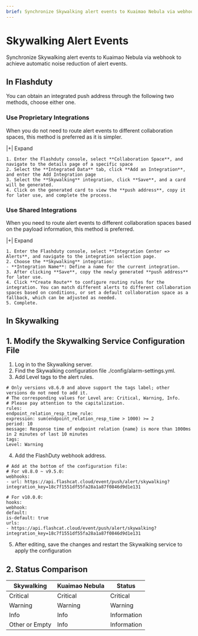 ```yaml
---
brief: Synchronize Skywalking alert events to Kuaimao Nebula via webhook to achieve automatic noise reduction of alert events
---
```


# Skywalking Alert Events

Synchronize Skywalking alert events to Kuaimao Nebula via webhook to achieve automatic noise reduction of alert events.

## In Flashduty
You can obtain an integrated push address through the following two methods, choose either one.

### Use Proprietary Integrations

When you do not need to route alert events to different collaboration spaces, this method is preferred as it is simpler.

|+| Expand

    1. Enter the Flashduty console, select **Collaboration Space**, and navigate to the details page of a specific space
    2. Select the **Integrated Data** tab, click **Add an Integration**, and enter the Add Integration page
    3. Select the **Skywalking** integration, click **Save**, and a card will be generated.
    4. Click on the generated card to view the **push address**, copy it for later use, and complete the process.

### Use Shared Integrations

When you need to route alert events to different collaboration spaces based on the payload information, this method is preferred.

|+| Expand

    1. Enter the Flashduty console, select **Integration Center => Alerts**, and navigate to the integration selection page.
    2. Choose the **Skywalking** integration:
    - **Integration Name**: Define a name for the current integration.
    3. After clicking **Save**, copy the newly generated **push address** for later use.
    4. Click **Create Route** to configure routing rules for the integration. You can match different alerts to different collaboration spaces based on conditions, or set a default collaboration space as a fallback, which can be adjusted as needed.
    5. Complete.

## In Skywalking

## 1. Modify the Skywalking Service Configuration File

1. Log in to the Skywalking server.
2. Find the Skywalking configuration file ./config/alarm-settings.yml.
3. Add Level tags to the alert rules.

```i18n
# Only versions v8.6.0 and above support the tags label; other versions do not need to add it.
# The corresponding values for Level are: Critical, Warning, Info.
# Please pay attention to the capitalization.
rules:
endpoint_relation_resp_time_rule:
expression: sum(endpoint_relation_resp_time > 1000) >= 2
period: 10
message: Response time of endpoint relation {name} is more than 1000ms in 2 minutes of last 10 minutes
tags:
Level: Warning
```
4. Add the FlashDuty webhook address.

```i18n
# Add at the bottom of the configuration file:
# For v8.8.0 ~ v9.5.0:
webhooks:
- url: https://api.flashcat.cloud/event/push/alert/skywalking?integration_key=18c7f1551df55fa28a1a87f0846d9d1e131

# For v10.0.0:
hooks:
webhook:
default:
is-default: true
urls:
- https://api.flashcat.cloud/event/push/alert/skywalking?integration_key=18c7f1551df55fa28a1a87f0846d9d1e131
```

5. After editing, save the changes and restart the Skywalking service to apply the configuration

## 2. Status Comparison

|Skywalking|Kuaimao Nebula|Status|
|---|---|---|
|Critical|Critical|Critical|
|Warning|Warning|Warning|
|Info|Info|Information|
|Other or Empty|Info|Information|